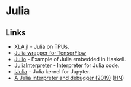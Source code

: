 # Julia

## Links

* [XLA.jl](https://github.com/JuliaTPU/XLA.jl) - Julia on TPUs.
* [Julia wrapper for TensorFlow](https://github.com/malmaud/TensorFlow.jl)
* [Julio](https://github.com/dmjio/Julio) - Example of Julia embedded in Haskell.
* [JuliaInterpreter](https://github.com/JuliaDebug/JuliaInterpreter.jl) - Interpreter for Julia code.
* [IJulia](https://github.com/JuliaLang/IJulia.jl) - Julia kernel for Jupyter.
* [A Julia interpreter and debugger \(2019\)](https://julialang.org/blog/2019/03/debuggers) \([HN](https://news.ycombinator.com/item?id=19455688)\)

